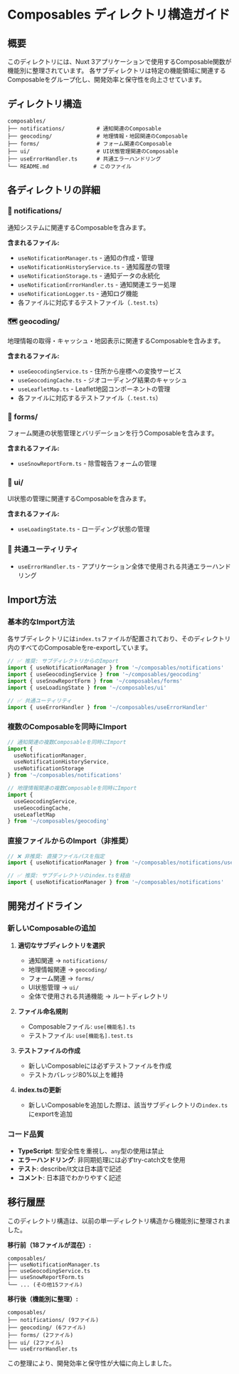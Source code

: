 # Composables ディレクトリ構造ガイド

## 概要

このディレクトリには、Nuxt 3アプリケーションで使用するComposable関数が機能別に整理されています。
各サブディレクトリは特定の機能領域に関連するComposableをグループ化し、開発効率と保守性を向上させています。

## ディレクトリ構造

```
composables/
├── notifications/          # 通知関連のComposable
├── geocoding/              # 地理情報・地図関連のComposable
├── forms/                  # フォーム関連のComposable
├── ui/                     # UI状態管理関連のComposable
├── useErrorHandler.ts      # 共通エラーハンドリング
└── README.md              # このファイル
```

## 各ディレクトリの詳細

### 📢 notifications/
通知システムに関連するComposableを含みます。

**含まれるファイル:**
- `useNotificationManager.ts` - 通知の作成・管理
- `useNotificationHistoryService.ts` - 通知履歴の管理
- `useNotificationStorage.ts` - 通知データの永続化
- `useNotificationErrorHandler.ts` - 通知関連エラー処理
- `useNotificationLogger.ts` - 通知ログ機能
- 各ファイルに対応するテストファイル（`.test.ts`）

### 🗺️ geocoding/
地理情報の取得・キャッシュ・地図表示に関連するComposableを含みます。

**含まれるファイル:**
- `useGeocodingService.ts` - 住所から座標への変換サービス
- `useGeocodingCache.ts` - ジオコーディング結果のキャッシュ
- `useLeafletMap.ts` - Leaflet地図コンポーネントの管理
- 各ファイルに対応するテストファイル（`.test.ts`）

### 📝 forms/
フォーム関連の状態管理とバリデーションを行うComposableを含みます。

**含まれるファイル:**
- `useSnowReportForm.ts` - 除雪報告フォームの管理

### 🎨 ui/
UI状態の管理に関連するComposableを含みます。

**含まれるファイル:**
- `useLoadingState.ts` - ローディング状態の管理

### 🔧 共通ユーティリティ
- `useErrorHandler.ts` - アプリケーション全体で使用される共通エラーハンドリング

## Import方法

### 基本的なImport方法

各サブディレクトリには`index.ts`ファイルが配置されており、そのディレクトリ内のすべてのComposableをre-exportしています。

```typescript
// ✅ 推奨: サブディレクトリからのImport
import { useNotificationManager } from '~/composables/notifications'
import { useGeocodingService } from '~/composables/geocoding'
import { useSnowReportForm } from '~/composables/forms'
import { useLoadingState } from '~/composables/ui'

// ✅ 共通ユーティリティ
import { useErrorHandler } from '~/composables/useErrorHandler'
```

### 複数のComposableを同時にImport

```typescript
// 通知関連の複数Composableを同時にImport
import { 
  useNotificationManager, 
  useNotificationHistoryService,
  useNotificationStorage 
} from '~/composables/notifications'

// 地理情報関連の複数Composableを同時にImport
import { 
  useGeocodingService, 
  useGeocodingCache,
  useLeafletMap 
} from '~/composables/geocoding'
```

### 直接ファイルからのImport（非推奨）

```typescript
// ❌ 非推奨: 直接ファイルパスを指定
import { useNotificationManager } from '~/composables/notifications/useNotificationManager'

// ✅ 推奨: サブディレクトリのindex.tsを経由
import { useNotificationManager } from '~/composables/notifications'
```

## 開発ガイドライン

### 新しいComposableの追加

1. **適切なサブディレクトリを選択**
   - 通知関連 → `notifications/`
   - 地理情報関連 → `geocoding/`
   - フォーム関連 → `forms/`
   - UI状態管理 → `ui/`
   - 全体で使用される共通機能 → ルートディレクトリ

2. **ファイル命名規則**
   - Composableファイル: `use[機能名].ts`
   - テストファイル: `use[機能名].test.ts`

3. **テストファイルの作成**
   - 新しいComposableには必ずテストファイルを作成
   - テストカバレッジ80%以上を維持

4. **index.tsの更新**
   - 新しいComposableを追加した際は、該当サブディレクトリの`index.ts`にexportを追加

### コード品質

- **TypeScript**: 型安全性を重視し、`any`型の使用は禁止
- **エラーハンドリング**: 非同期処理には必ずtry-catch文を使用
- **テスト**: describe/it文は日本語で記述
- **コメント**: 日本語でわかりやすく記述

## 移行履歴

このディレクトリ構造は、以前の単一ディレクトリ構造から機能別に整理されました。

**移行前（18ファイルが混在）:**
```
composables/
├── useNotificationManager.ts
├── useGeocodingService.ts
├── useSnowReportForm.ts
└── ... (その他15ファイル)
```

**移行後（機能別に整理）:**
```
composables/
├── notifications/ (9ファイル)
├── geocoding/ (6ファイル)
├── forms/ (2ファイル)
├── ui/ (2ファイル)
└── useErrorHandler.ts
```

この整理により、開発効率と保守性が大幅に向上しました。
